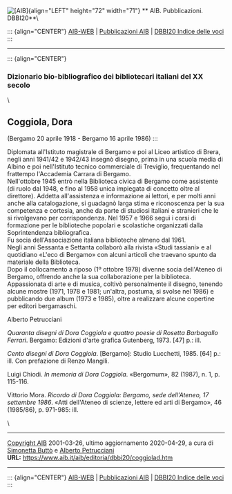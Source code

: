 ![\[AIB\]](/aib/wi/aibv72.gif){align="LEFT" height="72" width="71"}
** AIB. Pubblicazioni. DBBI20**\

::: {align="CENTER"}
[AIB-WEB](/) \| [Pubblicazioni AIB](/aib/editoria/editoria.htm) \|
[DBBI20 Indice delle voci](dbbi20.htm)
:::

------------------------------------------------------------------------

::: {align="CENTER"}
### Dizionario bio-bibliografico dei bibliotecari italiani del XX secolo

\

## Coggiola, Dora

(Bergamo 20 aprile 1918 - Bergamo 16 aprile 1986)
:::

Diplomata all\'Istituto magistrale di Bergamo e poi al Liceo artistico
di Brera, negli anni 1941/42 e 1942/43 insegnò disegno, prima in una
scuola media di Albino e poi nell\'Istituto tecnico commerciale di
Treviglio, frequentando nel frattempo l\'Accademia Carrara di Bergamo.\
Nell\'ottobre 1945 entrò nella Biblioteca civica di Bergamo come
assistente (di ruolo dal 1948, e fino al 1958 unica impiegata di
concetto oltre al direttore). Addetta all\'assistenza e informazione ai
lettori, e per molti anni anche alla catalogazione, si guadagnò larga
stima e riconoscenza per la sua competenza e cortesia, anche da parte di
studiosi italiani e stranieri che le si rivolgevano per corrispondenza.
Nel 1957 e 1966 seguì i corsi di formazione per le biblioteche popolari
e scolastiche organizzati dalla Soprintendenza bibliografica.\
Fu socia dell\'Associazione italiana biblioteche almeno dal 1961.\
Negli anni Sessanta e Settanta collaborò alla rivista «Studi tassiani» e
al quotidiano «L\'eco di Bergamo» con alcuni articoli che traevano
spunto da materiale della Biblioteca.\
Dopo il collocamento a riposo (1º ottobre 1978) divenne socia
dell\'Ateneo di Bergamo, offrendo anche la sua collaborazione per la
biblioteca.\
Appassionata di arte e di musica, coltivò personalmente il disegno,
tenendo alcune mostre (1971, 1978 e 1981; un\'altra, postuma, si svolse
nel 1986) e pubblicando due album (1973 e 1985), oltre a realizzare
alcune copertine per editori bergamaschi.

Alberto Petrucciani

*Quaranta disegni di Dora Coggiola e quattro poesie di Rosetta
Barbagallo Ferrari*. Bergamo: Edizioni d\'arte grafica Gutenberg, 1973.
\[47\] p.: ill.

*Cento disegni di Dora Coggiola*. \[Bergamo\]: Studio Lucchetti, 1985.
\[64\] p.: ill. Con prefazione di Renzo Mangili.

Luigi Chiodi. *In memoria di Dora Coggiola*. «Bergomum», 82 (1987), n.
1, p. 115-116.

Vittorio Mora. *Ricordo di Dora Coggiola: Bergamo, sede dell\'Ateneo, 17
settembre 1986*. «Atti dell\'Ateneo di scienze, lettere ed arti di
Bergamo», 46 (1985/86), p. 971-985: ill.

\

------------------------------------------------------------------------

[Copyright AIB](/su-questo-sito/dichiarazione-di-copyright-aib-web/)
2001-03-26, ultimo aggiornamento 2020-04-29, a cura di [Simonetta
Buttò](/aib/redazione3.htm) e [Alberto
Petrucciani](/su-questo-sito/redazione-aib-web/)\
**URL:** https://www.aib.it/aib/editoria/dbbi20/coggiolad.htm

------------------------------------------------------------------------

::: {align="CENTER"}
[AIB-WEB](/) \| [Pubblicazioni AIB](/aib/editoria/editoria.htm) \|
[DBBI20 Indice delle voci](dbbi20.htm)
:::
